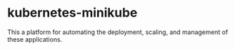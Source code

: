 # kubernetes-minikube
This a platform for automating the deployment, scaling, and management of these applications. 
